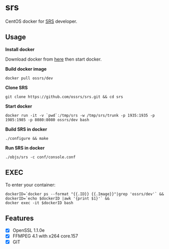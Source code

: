 srs
===

CentOS docker for [SRS](https://github.com/ossrs/srs) developer.

## Usage

**Install docker**

Download docker from [here](https://www.docker.com/products/docker-desktop) then start docker.

**Build docker image**

```
docker pull ossrs/dev
```

**Clone SRS**

```
git clone https://github.com/ossrs/srs.git && cd srs
```

**Start docker**

```
docker run -it -v `pwd`:/tmp/srs -w /tmp/srs/trunk -p 1935:1935 -p 1985:1985 -p 8080:8080 ossrs/dev bash
```

**Build SRS in docker**

```
./configure && make
```

**Run SRS in docker**

```
./objs/srs -c conf/console.conf
```

## EXEC

To enter your container:

```
dockerID=`docker ps --format "{{.ID}} {{.Image}}"|grep 'ossrs/dev'` &&
dockerID=`echo $dockerID |awk '{print $1}'` &&
docker exec -it $dockerID bash
```

## Features

- [x] OpenSSL 1.1.0e
- [x] FFMPEG 4.1 with x264 core.157
- [x] GIT
